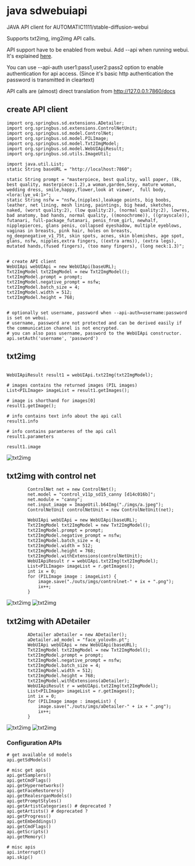 # java sdwebuiapi
JAVA API client for AUTOMATIC1111/stable-diffusion-webui

Supports txt2img, img2img API calls.

API support have to be enabled from webui. Add --api when running webui.
It's explained [here](https://github.com/AUTOMATIC1111/stable-diffusion-webui/wiki/API).

You can use --api-auth user1:pass1,user2:pass2 option to enable authentication for api access.
(Since it's basic http authentication the password is transmitted in cleartext)

API calls are (almost) direct translation from http://127.0.0.1:7860/docs 


## create API client

```
import org.springbus.sd.extensions.ADetailer;
import org.springbus.sd.extensions.ControlNetUnit;
import org.springbus.sd.model.ControlNet;
import org.springbus.sd.model.PILImage;
import org.springbus.sd.model.Txt2ImgModel;
import org.springbus.sd.model.WebUIApiResult;
import org.springbus.sd.utils.ImageUtil;

import java.util.List;
static String baseURL = "http://localhost:7860";

static String prompt = "masterpiece, best quality, wall paper, (8k, best quality, masterpiece:1.2),a woman,garden,Sexy, mature woman, wedding dress, smile,happy,flower,look at viewer,  full body, <lora:lye_v4:1>";
static String nsfw = "nsfw,(nipples),leakage points, big boobs, leather, net lining, mesh lining, paintings, big head, sketches, naked, (worst quality:2), (low quality:2), (normal quality:2), lowres, bad anatomy, bad hands, normal quality, ((monochrome)), ((grayscale)), futanari, full-package_futanari, penis_from_girl, newhalf, nipplepierces, glans penis, collapsed eyeshadow, multiple eyeblows, vaginas in breasts, pink hair, holes on breasts, ng_deepnegative_v1_75t, skin spots, acnes, skin blemishes, age spot, glans, nsfw, nipples,extra fingers, ((extra arms)), (extra legs), mutated hands,(fused fingers), (too many fingers), (long neck:1.3)";


# create API client
WebUIApi webUIApi = new WebUIApi(baseURL);
Txt2ImgModel txt2ImgModel = new Txt2ImgModel();
txt2ImgModel.prompt = prompt;
txt2ImgModel.negative_prompt = nsfw;
txt2ImgModel.batch_size = 4;
txt2ImgModel.width = 512;
txt2ImgModel.height = 768;


# optionally set username, password when --api-auth=username:password is set on webui.
# username, password are not protected and can be derived easily if the communication channel is not encrypted.
# you can also pass username, password to the WebUIApi constructor.
api.setAuth('username', 'password')
```

## txt2img
```

WebUIApiResult result1 = webUIApi.txt2Img(txt2ImgModel);

# images contains the returned images (PIL images)
List<PILImage> imageList = result1.getImages();

# image is shorthand for images[0]
result1.getImage();

# info contains text info about the api call
result1.info

# info contains paramteres of the api call
result1.parameters

result1.image
```
![txt2img](./outs/imgs/aDetailer-0.png)

## txt2img with control net
```
        ControlNet net = new ControlNet();
        net.model = "control_v11p_sd15_canny [d14c016b]";
        net.module = "canny";
        net.input_image = ImageUtil.b64Img("./imgs/a.jpeg");
        ControlNetUnit controlNetUnit = new ControlNetUnit(net);

        WebUIApi webUIApi = new WebUIApi(baseURL);
        Txt2ImgModel txt2ImgModel = new Txt2ImgModel();
        txt2ImgModel.prompt = prompt;
        txt2ImgModel.negative_prompt = nsfw;
        txt2ImgModel.batch_size = 4;
        txt2ImgModel.width = 512;
        txt2ImgModel.height = 768;
        txt2ImgModel.withExtensions(controlNetUnit);
        WebUIApiResult r = webUIApi.txt2Img(txt2ImgModel);
        List<PILImage> imageList = r.getImages();
        int ix = 0;
        for (PILImage image : imageList) {
            image.save("./outs/imgs/controlnet-" + ix + ".png");
            ix++;
        }
```
![txt2img](./outs/imgs/controlnet-1.png)
![txt2img](./outs/imgs/controlnet-2.png)


## txt2img with  ADetailer
```
        ADetailer aDetailer = new ADetailer();
        aDetailer.ad_model = "face_yolov8n.pt";
        WebUIApi webUIApi = new WebUIApi(baseURL);
        Txt2ImgModel txt2ImgModel = new Txt2ImgModel();
        txt2ImgModel.prompt = prompt;
        txt2ImgModel.negative_prompt = nsfw;
        txt2ImgModel.batch_size = 4;
        txt2ImgModel.width = 512;
        txt2ImgModel.height = 768;
        txt2ImgModel.withExtensions(aDetailer);
        WebUIApiResult r = webUIApi.txt2Img(txt2ImgModel);
        List<PILImage> imageList = r.getImages();
        int ix = 0;
        for (PILImage image : imageList) {
            image.save("./outs/imgs/aDetailer-" + ix + ".png");
            ix++;
        }
```
![txt2img](./outs/imgs/aDetailer-0.png)
![txt2img](./outs/imgs/aDetailer-2.png)

### Configuration APIs
```
# get available sd models
api.getSdModels()

# misc get apis
api.getSamplers()
api.getCmdFlags()      
api.getHypernetworks()
api.getFaceRestorers()
api.getRealesrganModels()
api.getPromptStyles()
api.getArtistCategories() # deprecated ?
api.getArtists() # deprecated ?
api.getProgress()
api.getEmbeddings()
api.getCmdFlags()
api.getScripts()
api.getMemory()

# misc apis
api.interrupt()
api.skip()
```

 
 
